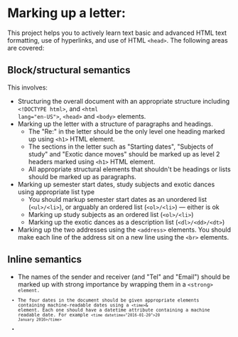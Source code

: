 # Marking up a letter: 

This project helps you to actively learn text basic and advanced HTML text formatting, use of hyperlinks, and use of HTML <code>&lt;head&gt;</code>.  The following areas are covered:

## Block/structural semantics

This involves:
- Structuring the overall document with an appropriate structure including <code>&lt;!DOCTYPE html&gt;</code>, and <code>&lt;html lang="en-US"&gt;</code>, <code>&lt;head&gt;</code> and <code>&lt;body&gt;</code> elements.
- Marking up the letter with a structure of paragraphs and headings.
  - The "Re:" in the letter should be the only level one heading marked up using <code>&lt;h1&gt;</code> HTML element.
  - The sections in the letter such as "Starting dates", "Subjects of study" and "Exotic dance moves" should be marked up as level 2 headers marked using <code>&lt;h1&gt;</code> HTML element.
  - All appropriate structural elements that shouldn't be headings or lists should be marked up as paragraphs.
- Marking up semester start dates, study subjects and exotic dances using appropriate list type
  - You should markup semester start dates as an unordered list (<code>&lt;ul&gt;/&lt;li&gt;</code>), or arguably an ordered list (<code>&lt;ol&gt;/&lt;li&gt;</code>) — either is ok
  - Marking up study subjects as an ordered list (<code>&lt;ol&gt;/&lt;li&gt;</code>)
  - Marking up the exotic dances as a description list (<code>&lt;dl&gt;/&lt;dd&gt;/&lt;dt&gt;</code>)
- Marking up the two addresses using the <code>&lt;address&gt;</code> elements. You should make each line of the address sit on a new line using the <code>&lt;br&gt;</code> elements.

## Inline semantics
- The names of the sender and receiver (and "Tel" and "Email") should be marked up with strong importance by wrapping them in a <code>&lt;strong&gt;<code> element.
- The four dates in the document should be given appropriate elements containing machine-readable dates using a <code>&lt;time&gt;</code>& element. Each one should have a datetime attribute containing a machine readable date. For example <code>&lt;time datetime="2016-01-20"&gt;20 January 2016&gt;/time&gt;</code>
- 

